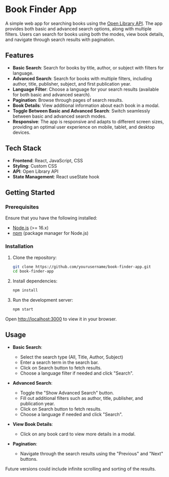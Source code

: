 # Book Finder App

A simple web app for searching books using the [Open Library API](https://openlibrary.org/developers/api). The app provides both basic and advanced search options, along with multiple filters. Users can search for books using both the modes, view book details, and navigate through search results with pagination.

## Features

- **Basic Search**: Search for books by title, author, or subject with filters for language.
- **Advanced Search**: Search for books with multiple filters, including author, title, publisher, subject, and first publication year.
- **Language Filter**: Choose a language for your search results (available for both basic and advanced search).
- **Pagination**: Browse through pages of search results.
- **Book Details**: View additional information about each book in a modal.
- **Toggle Between Basic and Advanced Search**: Switch seamlessly between basic and advanced search modes.
- **Responsive**: The app is responsive and adapts to different screen sizes, providing an optimal user experience on mobile, tablet, and desktop devices.

## Tech Stack

- **Frontend**: React, JavaScript, CSS
- **Styling**: Custom CSS
- **API**: Open Library API
- **State Management**: React useState hook


## Getting Started

### Prerequisites

Ensure that you have the following installed:

- [Node.js](https://nodejs.org/) (>= 16.x)
- [npm](https://www.npmjs.com/) (package manager for Node.js)

### Installation

1. Clone the repository:

   ```bash
   git clone https://github.com/yourusername/book-finder-app.git
   cd book-finder-app

2. Install dependencies:

    ```bash
    npm install

3. Run the development server:

    ```bash
    npm start

  Open [http://localhost:3000](http://localhost:3000) to view it in your browser.

## Usage
- **Basic Search**:
  - Select the search type (All, Title, Author, Subject)
  - Enter a search term in the search bar.
  - Click on Search button to fetch results.
  - Choose a language filter if needed and click "Search".

- **Advanced Search**:
  - Toggle the "Show Advanced Search" button.
  - Fill out additional filters such as author, title, publisher, and publication year.
  - Click on Search button to fetch results.
  - Choose a language if needed and click "Search".

- **View Book Details**:
  - Click on any book card to view more details in a modal.

- **Pagination**:
  - Navigate through the search results using the "Previous" and "Next" buttons.
 

Future versions could include infinite scrolling and sorting of the results.

